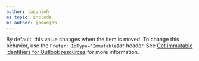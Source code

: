 ```yaml
---
author: jasonjoh
ms.topic: include
ms.author: jasonjoh
---
```


<!-- markdownlint-disable MD041 -->

By default, this value changes when the item is moved. To change this behavior, use the `Prefer: IdType="ImmutableId"` header. See [Get immutable identifiers for Outlook resources](/graph/outlook-immutable-id) for more information.
